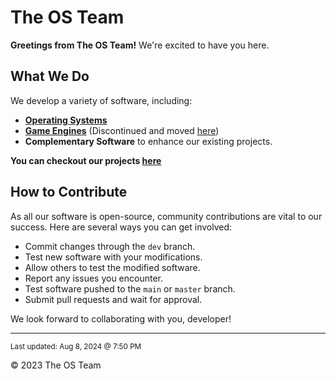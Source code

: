 # The OS Team

**Greetings from The OS Team!** We're excited to have you here.

## What We Do

We develop a variety of software, including:

- [**Operating Systems**](https://theosteam.github.io/lambdaos)
- [**Game Engines**](https://github.com/theosteam/godot) (Discontinued and moved [here](https://github.com/segadreamcast1/xenengine))
- **Complementary Software** to enhance our existing projects.

**You can checkout our projects [here](https://theosteam.github.io/projects)**

## How to Contribute

As all our software is open-source, community contributions are vital to our success. Here are several ways you can get involved:

- Commit changes through the `dev` branch.
- Test new software with your modifications.
- Allow others to test the modified software.
- Report any issues you encounter.
- Test software pushed to the `main` or `master` branch.
- Submit pull requests and wait for approval.

We look forward to collaborating with you, developer!

---
<sub>Last updated: Aug 8, 2024 @ 7:50 PM</sub>

&copy; 2023 The OS Team

